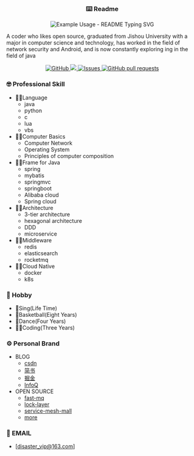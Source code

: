 <p align="center">
  <h3 align="center">⌨️ Readme</h3>
</p>
<p align="center">
  <img src="https://readme-typing-svg.demolab.com/?lines=Hi+,+I'm+Disaster!&font=Fira%20Code&center=true&width=380&height=50&duration=4000&pause=1000" alt="Example Usage - README Typing SVG">
</p>

A coder who likes open source, graduated from Jishou University with a major in computer science and technology, has worked in the field of network security and Android, and is now constantly exploring ing in the field of java
  
<p align="center">
    <a href="https://github.com/disaster1-tesk">
      <img alt="GitHub" src="https://github.com/anuraghazra/github-readme-stats/workflows/Test/badge.svg" />
    </a>
    <a href="https://codecov.io/gh/anuraghazra/github-readme-stats">
      <img src="https://codecov.io/gh/anuraghazra/github-readme-stats/branch/master/graph/badge.svg" />
    </a>
    <a href="https://github.com/anuraghazra/github-readme-stats/issues">
      <img alt="Issues" src="https://img.shields.io/github/issues/anuraghazra/github-readme-stats?color=0088ff" />
    </a>
    <a href="https://github.com/anuraghazra/github-readme-stats/pulls">
      <img alt="GitHub pull requests" src="https://img.shields.io/github/issues-pr/anuraghazra/github-readme-stats?color=0088ff" />
    </a>
</p>


### 🤓 Professional Skill
- 🧎‍♂️Language
  - java
  - python
  - c
  - lua
  - vbs
- 👨‍🦯Computer Basics
  - Computer Network
  - Operating System
  - Principles of computer composition
- 🚶‍♂️Frame for Java
  - spring
  - mybatis
  - springmvc
  - springboot
  - Alibaba cloud
  - Spring cloud
- 👨‍🦼Architecture
  - 3-tier architecture
  - hexagonal architecture
  - DDD
  - microservice
- 🏃‍♀️Middleware
  - redis
  - elasticsearch
  - rocketmq
- 👩‍🦽Cloud Native
  - docker
  - k8s

### 🌟 Hobby
- 🎤Sing(Life Time)
- 🏀Basketball(Eight Years)
- 🕺Dance(Four Years)
- 👨‍💻Coding(Three Years)

### ⚙️ Personal Brand
- BLOG
  - [csdn ](https://blog.csdn.net/a_ittle_pan?spm=1011.2415.3001.5343)
  - [简书 ](https://www.jianshu.com/u/941b7a4a3935)
  - [掘金](https://juejin.cn/user/110408636578711)
  - [InfoQ](https://www.infoq.cn/profile/F37050CA3DE25A/publish)
- OPEN SOURCE
  - [fast-mq](https://github.com/DisasterCamp/fast-mq)
  - [lock-layer](https://github.com/DisasterCamp/lock-layer)
  - [service-mesh-mall](https://gitee.com/disaster_-camp/service-mesh-mall)
  - [more](https://github.com/disaster1-tesk)

### 📧 EMAIL
- [disaster_vip@163.com]
